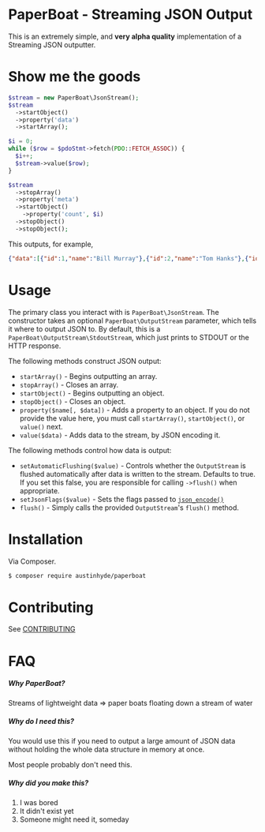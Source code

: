 # PaperBoat - Streaming JSON Output

This is an extremely simple, and **very alpha quality** implementation of a Streaming JSON outputter.

# Show me the goods

```php
$stream = new PaperBoat\JsonStream();
$stream
  ->startObject()
  ->property('data')
  ->startArray();

$i = 0;
while ($row = $pdoStmt->fetch(PDO::FETCH_ASSOC)) {
  $i++;
  $stream->value($row);
}

$stream
  ->stopArray()
  ->property('meta')
  ->startObject()
    ->property('count', $i)
  ->stopObject()
  ->stopObject();  
```

This outputs, for example,

```json
{"data":[{"id":1,"name":"Bill Murray"},{"id":2,"name":"Tom Hanks"},{"id":3,"name":"Sigourney Weaver"}],"meta":{"count":3}}
```

# Usage

The primary class you interact with is `PaperBoat\JsonStream`. The constructor takes an optional `PaperBoat\OutputStream` parameter, which tells it where to output JSON to. By default, this is a `PaperBoat\OutputStream\StdoutStream`, which just prints to STDOUT or the HTTP response.

The following methods construct JSON output:

* `startArray()` - Begins outputting an array.
* `stopArray()` - Closes an array.
* `startObject()` - Begins outputting an object.
* `stopObject()` - Closes an object.
* `property($name[, $data])` - Adds a property to an object. If you do not provide the value here, you must call `startArray()`, `startObject()`, or `value()` next.
* `value($data)` - Adds data to the stream, by JSON encoding it.

The following methods control how data is output:

* `setAutomaticFlushing($value)` - Controls whether the `OutputStream` is flushed automatically after data is written to the stream. Defaults to true. If you set this false, you are responsible for calling `->flush()` when appropriate.
* `setJsonFlags($value)` - Sets the flags passed to [`json_encode()`](http://us1.php.net/manual/en/function.json-encode.php)
* `flush()` - Simply calls the provided `OutputStream`'s `flush()` method.

# Installation

Via Composer.

```bash
$ composer require austinhyde/paperboat
```

# Contributing

See [CONTRIBUTING](https://github.com/austinhyde/paperboat/blob/master/CONTRIBUTING.md)

# FAQ

##### Why PaperBoat?

Streams of lightweight data => paper boats floating down a stream of water

##### Why do I need this?

You would use this if you need to output a large amount of JSON data without holding the whole data structure in memory at once.

Most people probably don't need this.

##### Why did you make this?

1. I was bored
2. It didn't exist yet
3. Someone might need it, someday